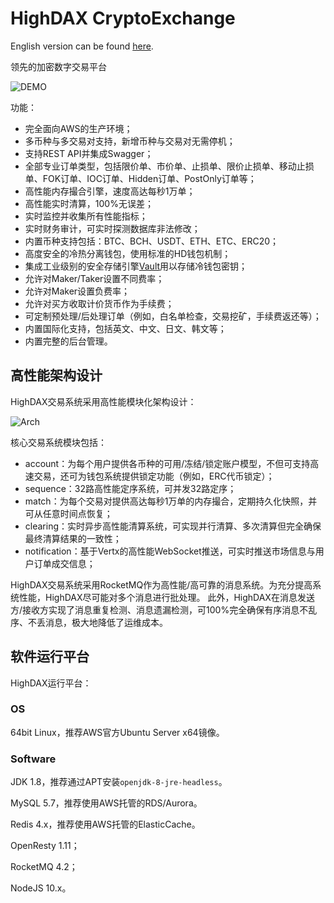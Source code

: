 # HighDAX CryptoExchange

English version can be found [here](README_en.md).

领先的加密数字交易平台

![DEMO](https://github.com/michaelliao/cryptoexchange-release/raw/master/highdax.png)

功能：

- 完全面向AWS的生产环境；
- 多币种与多交易对支持，新增币种与交易对无需停机；
- 支持REST API并集成Swagger；
- 全部专业订单类型，包括限价单、市价单、止损单、限价止损单、移动止损单、FOK订单、IOC订单、Hidden订单、PostOnly订单等；
- 高性能内存撮合引擎，速度高达每秒1万单；
- 高性能实时清算，100%无误差；
- 实时监控并收集所有性能指标；
- 实时财务审计，可实时探测数据库非法修改；
- 内置币种支持包括：BTC、BCH、USDT、ETH、ETC、ERC20；
- 高度安全的冷热分离钱包，使用标准的HD钱包机制；
- 集成工业级别的安全存储引擎[Vault](https://www.vaultproject.io/)用以存储冷钱包密钥；
- 允许对Maker/Taker设置不同费率；
- 允许对Maker设置负费率；
- 允许对买方收取计价货币作为手续费；
- 可定制预处理/后处理订单（例如，白名单检查，交易挖矿，手续费返还等）；
- 内置国际化支持，包括英文、中文、日文、韩文等；
- 内置完整的后台管理。

## 高性能架构设计

HighDAX交易系统采用高性能模块化架构设计：

![Arch](https://github.com/michaelliao/cryptoexchange-release/raw/master/design.png)

核心交易系统模块包括：

- account：为每个用户提供各币种的可用/冻结/锁定账户模型，不但可支持高速交易，还可为钱包系统提供锁定功能（例如，ERC代币锁定）；
- sequence：32路高性能定序系统，可并发32路定序；
- match：为每个交易对提供高达每秒1万单的内存撮合，定期持久化快照，并可从任意时间点恢复；
- clearing：实时异步高性能清算系统，可实现并行清算、多次清算但完全确保最终清算结果的一致性；
- notification：基于Vertx的高性能WebSocket推送，可实时推送市场信息与用户订单成交信息；

HighDAX交易系统采用RocketMQ作为高性能/高可靠的消息系统。为充分提高系统性能，HighDAX尽可能对多个消息进行批处理。
此外，HighDAX在消息发送方/接收方实现了消息重复检测、消息遗漏检测，可100%完全确保有序消息不乱序、不丢消息，极大地降低了运维成本。

## 软件运行平台

HighDAX运行平台：

### OS

64bit Linux，推荐AWS官方Ubuntu Server x64镜像。

### Software

JDK 1.8，推荐通过APT安装`openjdk-8-jre-headless`。

MySQL 5.7，推荐使用AWS托管的RDS/Aurora。

Redis 4.x，推荐使用AWS托管的ElasticCache。

OpenResty 1.11；

RocketMQ 4.2；

NodeJS 10.x。

